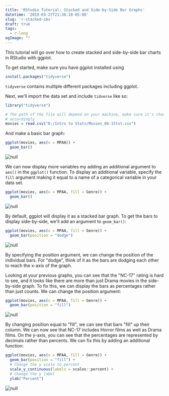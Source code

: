 ```yaml
---
title: 'RStudio Tutorial: Stacked and Side-by-Side Bar Graphs'
datetime: '2019-03-27T21:36:10-05:00'
slug: 'r-stacked-sbs'
draft: true
tags:
  - r-lang
ogImage: ""
---
```

This tutorial will go over how to create stacked and side-by-side bar charts in RStudio with ggplot.

To get started, make sure you have ggplot installed using

```r
install.packages("tidyverse")
```

`tidyverse` contains multiple different packages including ggplot.

Next, we'll import the data set and include `tidverse` like so:

```r
library("tidyverse")

# The path of the file will depend on your machine, make sure it's changed
# accordingly
movies = read.csv("D:/Intro to Stats/Movies_06-15txt.csv")
```

And make a basic bar graph:

```r
ggplot(movies, aes(x = MPAA)) + 
  geom_bar()
```

![null](/images/bargraph_1.png)

We can now display more variables my adding an additional argument to `aes()` in the `ggplot()` function. To display an additional variable, specify the `fill` argument making it equal to a name of a categorical variable in your data set.

```r
ggplot(movies, aes(x = MPAA, fill = Genre)) + 
  geom_bar()
```

![null](/images/bargraph_2.png)

By default, ggplot will display it as a stacked bar graph. To get the bars to display side-by-side, we'll add an argument to `geom_bar()`:

```r
ggplot(movies, aes(x = MPAA, fill = Genre)) + 
  geom_bar(position = "dodge")
```

![null](/images/bargraph_3.png)

By specifying the position argument, we can change the position of the individual bars. For "dodge", think of it as the bars are dodging each other to reach the x-axis of the graph.

Looking at your previous graphs, you can see that the "NC-17" rating is hard to see, and it looks like there are more than just Drama movies in the side-by-side graph. To fix this, we can display the bars as percentages rather than just counts. We can change the position argument:

```r
ggplot(movies, aes(x = MPAA, fill = Genre)) + 
  geom_bar(position = "fill")
```

![null](/images/bargraph_4.png)

By changing position equal to "fill", we can see that bars "fill" up their column. We can now see that NC-17 includes Horror films as well as Drama films. On the y-axis, you can see that the percentages are represented by decimals rather than percents. We can fix this by adding an additional function:

```r
ggplot(movies, aes(x = MPAA, fill = Genre)) + 
  geom_bar(position = "fill") + 
  # Change the y scale to percent
  scale_y_continuous(labels = scales::percent) + 
  # Change the y label
  ylab("Percent")
```

![null](/images/bargraph_5.png)
